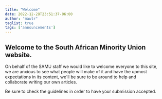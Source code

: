 ```yaml
---
title: "Welcome"
date: 2022-12-28T23:51:37-06:00
author: "mawlr"
taglist: true
tags: ['announcements']
---
```


## Welcome to the South African Minority Union website.

On behalf of the SAMU staff we would like to welcome everyone to this site, we are anxious to see
what people will make of it and have the upmost expectations in its content, we'll be sure to be around
to help and collaborate writing our own articles.

Be sure to check the guidelines in order to have your submission accepted.


